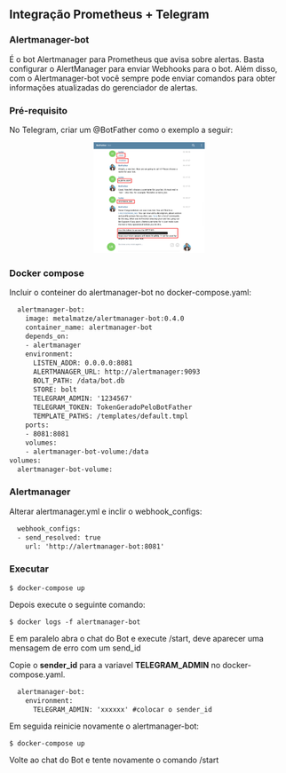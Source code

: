 ## Integração Prometheus + Telegram

### Alertmanager-bot

É o bot Alertmanager para Prometheus que avisa sobre alertas. Basta configurar o AlertManager para enviar Webhooks para o bot. Além disso, com o Alertmanager-bot você sempre pode enviar comandos para obter informações atualizadas do gerenciador de alertas.

### Pré-requisito

No Telegram, criar um @BotFather como o exemplo a seguir: 

<p align="center">
  <img src="example-botfather.png" alt="Diagrama" width="200" height="200"/>
</p>


### Docker compose

Incluir o conteiner do alertmanager-bot no docker-compose.yaml: 

```
  alertmanager-bot:
    image: metalmatze/alertmanager-bot:0.4.0
    container_name: alertmanager-bot
    depends_on:
    - alertmanager
    environment:
      LISTEN_ADDR: 0.0.0.0:8081
      ALERTMANAGER_URL: http://alertmanager:9093
      BOLT_PATH: /data/bot.db
      STORE: bolt
      TELEGRAM_ADMIN: '1234567'
      TELEGRAM_TOKEN: TokenGeradoPeloBotFather
      TEMPLATE_PATHS: /templates/default.tmpl
    ports:
    - 8081:8081
    volumes:
    - alertmanager-bot-volume:/data
volumes:
  alertmanager-bot-volume:
```

### Alertmanager

Alterar alertmanager.yml e inclir o webhook_configs: 

```
  webhook_configs:
  - send_resolved: true
    url: 'http://alertmanager-bot:8081'
```

### Executar

```
$ docker-compose up 
```
 
Depois execute o seguinte comando:

```
$ docker logs -f alertmanager-bot
```

E em paralelo abra o chat do Bot e execute /start, deve aparecer uma mensagem de erro com um send_id

Copie o **sender_id** para a variavel **TELEGRAM_ADMIN** no docker-compose.yaml.

```
  alertmanager-bot:
    environment:    
      TELEGRAM_ADMIN: 'xxxxxx' #colocar o sender_id
```

Em seguida reinicie novamente o alertmanager-bot:

```
$ docker-compose up
```

Volte ao chat do Bot e tente novamente o comando /start

